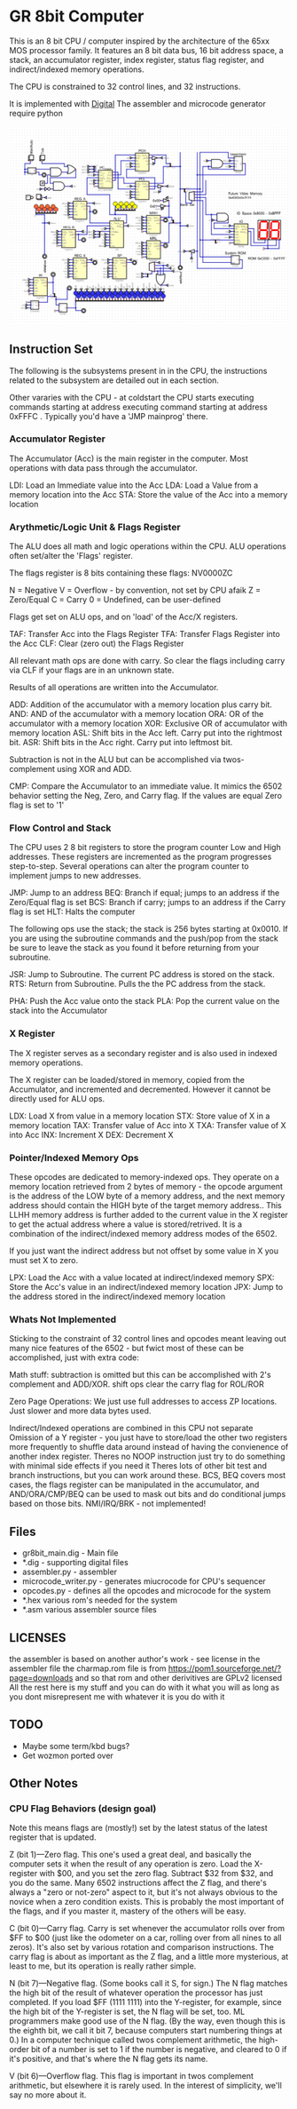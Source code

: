# GR 8bit Computer

This is an 8 bit CPU / computer inspired by the architecture of the 65xx MOS processor
family. It features an 8 bit data bus, 16 bit address space, a stack, an accumulator
register, index register, status flag register, and indirect/indexed memory operations.

The CPU is constrained to 32 control lines, and 32 instructions.

It is implemented with [Digital](https://github.com/hneemann/Digital)
The assembler and microcode generator require python

![screnshot](distribution/screenshot.png)

## Instruction Set

The following is the subsystems present in in the CPU,
the instructions related to the subsystem are detailed
out in each section.

Other vararies with the CPU - at coldstart the CPU
starts executing commands starting at address 
executing command starting at address 0xFFFC .
Typically you'd have a 'JMP mainprog' there.

### Accumulator Register

The Accumulator (Acc) is the main register in the
computer. Most operations with data pass through the
accumulator.

LDI: Load an Immediate value into the Acc
LDA: Load a Value from a memory location into the Acc
STA: Store the value of the Acc into a memory location

### Arythmetic/Logic Unit & Flags Register

The ALU does all math and logic operations within the
CPU. ALU operations often set/alter the 'Flags'
register.

The flags register is 8 bits containing these flags:
NV0000ZC

N = Negative
V = Overflow - by convention, not set by CPU afaik
Z = Zero/Equal
C = Carry
0 = Undefined, can be user-defined

Flags get set on ALU ops, and on 'load' of the Acc/X registers.

TAF: Transfer Acc into the Flags Register
TFA: Transfer Flags Register into the Acc
CLF: Clear (zero out) the Flags Register

All relevant math ops are done with carry. So clear the flags
including carry via CLF if your flags are in an unknown state.

Results of all operations are written into the Accumulator.

ADD: Addition of the accumulator with a memory location plus carry bit.
AND: AND of the accumulator with a memory location
ORA: OR of the accumulator with a memory location
XOR: Exclusive OR of accumulator with memory location
ASL: Shift bits in the Acc left. Carry put into the rightmost bit.
ASR: Shift bits in the Acc right. Carry put into leftmost bit.

Subtraction is not in the ALU but can be accomplished via
twos-complement using XOR and ADD.

CMP: Compare the Accumulator to an immediate value. It mimics the
     6502 behavior setting the Neg, Zero, and Carry flag. If
     the values are equal Zero flag is set to '1'

### Flow Control and Stack

The CPU uses 2 8 bit registers to store the program counter
Low and High addresses. These registers are incremented as
the program progresses step-to-step. Several
operations can alter the program counter to implement
jumps to new addresses.

JMP: Jump to an address
BEQ: Branch if equal; jumps to an address if the Zero/Equal flag is set
BCS: Branch if carry; jumps to an address if the Carry flag is set
HLT: Halts the computer

The following ops use the stack; the stack is 256 bytes starting at
0x0010. If you are using the subroutine commands and the push/pop from
the stack be sure to leave the stack as you found it before returning
from your subroutine.

JSR: Jump to Subroutine. The current PC address is stored on the stack.
RTS: Return from Subroutine. Pulls the the PC address from the stack.

PHA: Push the Acc value onto the stack
PLA: Pop the current value on the stack into the Accumulator

### X Register

The X register serves as a secondary register and is
also used in indexed memory operations.

The X register can be loaded/stored in memory, copied
from the Accumulator, and incremented and decremented.
However it cannot be directly used for ALU ops.

LDX: Load X from value in a memory location
STX: Store value of X in a memory location
TAX: Transfer value of Acc into X
TXA: Transfer value of X into Acc
INX: Increment X
DEX: Decrement X

### Pointer/Indexed Memory Ops

These opcodes are dedicated to memory-indexed ops. They
operate on a memory location retrieved from 2 bytes of
memory - the opcode argument is the address of the LOW
byte of a memory address, and the next memory address
should contain the HIGH byte of the target memory
address.. This LLHH memory address is further added to
the current value in the X register to get the actual
address where a value is stored/retrived. It is a
combination of the indirect/indexed memory address
modes of the 6502.

If you just want the indirect address but not offset
by some value in X you must set X to zero.

LPX: Load the Acc with a value located at indirect/indexed memory
SPX: Store the Acc's value in an indirect/indexed memory location
JPX: Jump to the address stored in the indirect/indexed memory location

### Whats Not Implemented
Sticking to the constraint of 32 control lines and opcodes meant
leaving out many nice features of the 6502 - but fwict most of
these can be accomplished, just with extra code:

Math stuff: subtraction is omitted but this can be accomplished
with 2's complement and ADD/XOR. shift ops clear the carry flag
for ROL/ROR

Zero Page Operations: We just use full addresses to access ZP
locations. Just slower and more data bytes used.

Indirect/Indexed operations are combined in this CPU not separate
Omission of a Y register - you just have to store/load the
other two registers more frequently to shuffle data around instead
of having the convienence of another index register.
Theres no NOOP instruction just try to do something with minimal
side effects if you need it
Theres lots of other bit test and branch instructions, but you
can work around these. BCS, BEQ covers most cases, the flags
register can be manipulated in the accumulator, and
AND/ORA/CMP/BEQ can be used to mask out bits and do
conditional jumps based on those bits.
NMI/IRQ/BRK - not implemented!


## Files
* gr8bit_main.dig - Main file
* *.dig - supporting digital files
* assembler.py - assembler
* microcode_writer.py - generates miucrocode for CPU's sequencer
* opcodes.py - defines all the opcodes and microcode for the system
* *.hex various rom's needed for the system
* *.asm various assembler source files

## LICENSES

the assembler is based on another author's work - see license in the assembler file
the charmap.rom file is from https://pom1.sourceforge.net/?page=downloads and so that rom and other derivitives are GPLv2 licensed
All the rest here is my stuff and you can do with it what you will as long as you dont misrepresent me with whatever it is you do with it

## TODO

* Maybe some term/kbd bugs?
* Get wozmon ported over

## Other Notes

### CPU Flag Behaviors (design goal)

Note this means flags are (mostly!) set by the latest status of the latest register that is updated.

Z (bit 1)—Zero flag. This one's used a great deal, and basically the computer sets it when the result of any operation is zero. Load the X-register with $00, and you set the zero flag. Subtract $32 from $32, and you do the same. Many 6502 instructions affect the Z flag, and there's always a "zero or not-zero" aspect to it, but it's not always obvious to the novice when a zero condition exists. This is probably the most important of the flags, and if you master it, mastery of the others will be easy.

C (bit 0)—Carry flag. Carry is set whenever the accumulator rolls over from $FF to $00 (just like the odometer on a car, rolling over from all nines to all zeros). It's also set by various rotation and comparison instructions. The carry flag is about as important as the Z flag, and a little more mysterious, at least to me, but its operation is really rather simple.

N (bit 7)—Negative flag. (Some books call it S, for sign.) The N flag matches the high bit of the result of whatever operation the processor has just completed. If you load $FF (1111 1111) into the Y-register, for example, since the high bit of the Y-register is set, the N flag will be set, too. ML programmers make good use of the N flag. (By the way, even though this is the eighth bit, we call it bit 7, because computers start numbering things at 0.) In a computer technique called twos complement arithmetic, the high-order bit of a number is set to 1 if the number is negative, and cleared to 0 if it's positive, and that's where the N flag gets its name.

V (bit 6)—Overflow flag. This flag is important in twos complement arithmetic, but elsewhere it is rarely used. In the interest of simplicity, we'll say no more about it.
